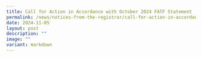 ```yaml
---
title: Call for Action in Accordance with October 2024 FATF Statement
permalink: /news/notices-from-the-registrar/call-for-action-in-accordance-with-october-2024-fatf-statement/
date: 2024-11-05
layout: post
description: ""
image: ""
variant: markdown
---
```

